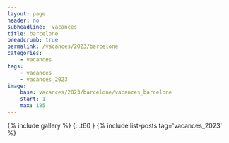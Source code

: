 ```yaml
---
layout: page
header: no
subheadline:  vacances
title: barcelone
breadcrumb: true
permalink: /vacances/2023/barcelone
categories:
    - vacances
tags:
    - vacances
    - vacances_2023
image:
    base: vacances/2023/barcelone/vacances_barcelone
    start: 1
    max: 185
---
```

{% include gallery %}
{: .t60 }
{% include list-posts tag='vacances_2023' %}
